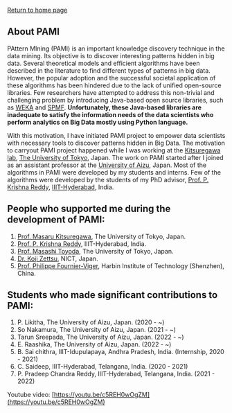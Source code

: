 [Return to home page](index.html)

## About PAMI
PAttern MIning (PAMI) is an important knowledge discovery technique in the data mining. Its objective is to discover 
interesting patterns hidden in big data. Several theoretical models and efficient algorithms have been described in the
literature to find different types of patterns in big data.  However, the popular adoption and the successful societal 
application of these algorithms has been hindered due to the lack of unified open-source libraries. Few researchers have 
attempted to address this non-trivial and challenging problem by introducing Java-based open source libraries, such as 
[WEKA](https://www.cs.waikato.ac.nz/ml/weka/) and [SPMF](https://www.philippe-fournier-viger.com/spmf/).  **Unfortunately, 
these Java-based libraries are inadequate to satisfy the information needs of the data scientists who perform analytics 
on Big Data mostly using Python language.**

With this motivation, I have initiated PAMI project to empower data scientists with necessary tools to discover patterns
hidden in Big Data. The motivation to carryout PAMI project happened while I was working at the [Kitsuregawa lab](http://www.tkl.iis.u-tokyo.ac.jp/new/?lang=en),
[The University of Tokyo](https://www.iis.u-tokyo.ac.jp/en/), Japan.  The work on PAMI started after I joined as an assistant professor at the [University of Aizu](https://u-aizu.ac.jp/), Japan. 
Most of the algorithms in PAMI were developed by my students and interns. Few of the algorithms were developed by the 
students of my PhD advisor, [Prof. P. Krishna Reddy](https://faculty.iiit.ac.in/~pkreddy/), [IIIT-Hyderabad](https://www.iiit.ac.in/), India.



## People who supported me during the development of PAMI:
1. [Prof. Masaru Kitsuregawa](http://www.tkl.iis.u-tokyo.ac.jp/Kilab/Members/memo/kitsure_e.html), The University of Tokyo, Japan.
1. [Prof. P. Krishna Reddy](https://faculty.iiit.ac.in/~pkreddy/), IIIT-Hyderabad, India.
1. [Prof. Masashi Toyoda](https://www.iis.u-tokyo.ac.jp/en/research/staff/masashi-toyoda/), The University of Tokyo, Japan.
1. [Dr. Koji Zettsu](https://www2.nict.go.jp/bidal/x166/en/members/zettsu/index.html), NICT, Japan.
1. [Prof. Philippe Fournier-Viger](https://www.philippe-fournier-viger.com/), Harbin Institute of Technology (Shenzhen), China.


## Students who made significant contributions to PAMI:
1. P. Likitha, The University of Aizu, Japan. (2020 - ~)
2. So Nakamura, The University of Aizu, Japan. (2021 - ~)
3. Tarun Sreepada, The University of Aizu, Japan. (2022 - ~)
4. E. Raashika, The University of Aizu, Japan. (2022 - ~)
5. B. Sai chithra, IIIT-Idupulapaya, Andhra Pradesh, India. (Internship, 2020 - 2021)
6. C. Saideep, IIIT-Hyderabad, Telangana, India. (2020 - 2021)
7. P. Pradeep Chandra Reddy, IIIT-Hyderabad, Telangana, India. (2021 - 2022)

Youtube video: [https://youtu.be/c5REH0wOgZM](https://youtu.be/c5REH0wOgZM)